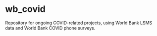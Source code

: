 # wb_covid
Repository for ongoing COVID-related projects, using World Bank LSMS data and World Bank COVID phone surveys.
